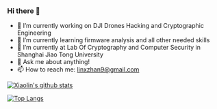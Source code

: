### Hi there 👋

- 🔭 I’m currently working on DJI Drones Hacking and Cryptographic Engineering
- 🌱 I’m currently learning firmware analysis and all other needed skills
- 🤔 I’m currently at Lab Of Cryptography and Computer Security in Shanghai Jiao Tong University
- 💬 Ask me about anything!
- 📫 How to reach me: linxzhan9@gmail.com



[![Xiaolin's github stats](https://github-readme-stats.vercel.app/api?username=zL1nX)](https://github.com/anuraghazra/github-readme-stats?hide=stars&?count_private=true&show_icons=true&theme=solarized-light)

[![Top Langs](https://github-readme-stats.vercel.app/api/top-langs/?username=zL1nX)](https://github.com/anuraghazra/github-readme-stats)

